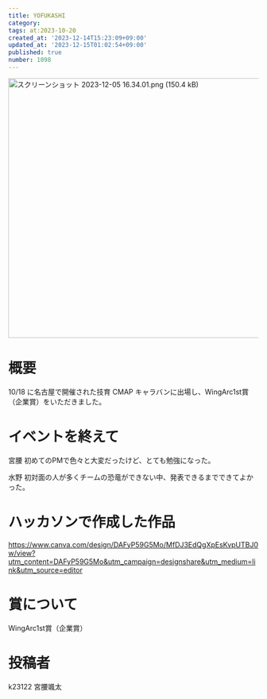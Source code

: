 ```yaml
---
title: YOFUKASHI
category:
tags: at:2023-10-20
created_at: '2023-12-14T15:23:09+09:00'
updated_at: '2023-12-15T01:02:54+09:00'
published: true
number: 1098
---
```


<img width="523" alt="スクリーンショット 2023-12-05 16.34.01.png (150.4 kB)" src="https://img.esa.io/uploads/production/attachments/19973/2023/12/14/148415/7f62523f-a98d-4a5b-aa2b-4b4951a37716.png">

# 概要
10/18 に名古屋で開催された技育 CMAP キャラバンに出場し、WingArc1st賞（企業賞）をいただきました。

# イベントを終えて
宮腰
初めてのPMで色々と大変だったけど、とても勉強になった。

水野
初対面の人が多くチームの恐竜ができない中、発表できるまでできてよかった。


# ハッカソンで作成した作品
https://www.canva.com/design/DAFyP59G5Mo/MfDJ3EdQgXpEsKvpUTBJ0w/view?utm_content=DAFyP59G5Mo&utm_campaign=designshare&utm_medium=link&utm_source=editor

# 賞について
WingArc1st賞（企業賞）


# 投稿者
k23122 宮腰颯太

